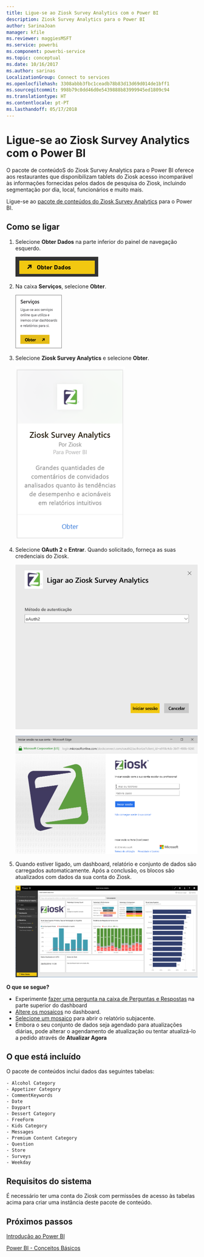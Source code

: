 ```yaml
---
title: Ligue-se ao Ziosk Survey Analytics com o Power BI
description: Ziosk Survey Analytics para o Power BI
author: SarinaJoan
manager: kfile
ms.reviewer: maggiesMSFT
ms.service: powerbi
ms.component: powerbi-service
ms.topic: conceptual
ms.date: 10/16/2017
ms.author: sarinas
LocalizationGroup: Connect to services
ms.openlocfilehash: 3308abbb3fbc1ceadb78b83d13d69d014de1bff1
ms.sourcegitcommit: 998b79c0dd46d0e5439888b83999945ed1809c94
ms.translationtype: HT
ms.contentlocale: pt-PT
ms.lasthandoff: 05/17/2018
---
```

# <a name="connect-to-ziosk-survey-analytics-with-power-bi"></a>Ligue-se ao Ziosk Survey Analytics com o Power BI
O pacote de conteúdoS do Ziosk Survey Analytics para o Power BI oferece aos restaurantes que disponibilizam tablets do Ziosk acesso incomparável às informações fornecidas pelos dados de pesquisa do Ziosk, incluindo segmentação por dia, local, funcionários e muito mais.

Ligue-se ao [pacote de conteúdos do Ziosk Survey Analytics](https://app.powerbi.com/getdata/services/ziosk-survey-analytics) para o Power BI.

## <a name="how-to-connect"></a>Como se ligar
1. Selecione **Obter Dados** na parte inferior do painel de navegação esquerdo.  
   
    ![](media/service-connect-to-ziosk/getdata.png)
2. Na caixa **Serviços**, selecione **Obter**.  
   
    ![](media/service-connect-to-ziosk/services.png)
3. Selecione **Ziosk Survey Analytics** e selecione **Obter**.  
   
    ![](media/service-connect-to-ziosk/ziosk.png)
4. Selecione **OAuth 2** e **Entrar**. Quando solicitado, forneça as suas credenciais do Ziosk.
   
    ![](media/service-connect-to-ziosk/creds.png)
   
    ![](media/service-connect-to-ziosk/creds2.png)
5. Quando estiver ligado, um dashboard, relatório e conjunto de dados são carregados automaticamente. Após a conclusão, os blocos são atualizados com dados da sua conta do Ziosk.
   
    ![](media/service-connect-to-ziosk/dashboard.png)

**O que se segue?**

* Experimente [fazer uma pergunta na caixa de Perguntas e Respostas](power-bi-q-and-a.md) na parte superior do dashboard
* [Altere os mosaicos](service-dashboard-edit-tile.md) no dashboard.
* [Selecione um mosaico](service-dashboard-tiles.md) para abrir o relatório subjacente.
* Embora o seu conjunto de dados seja agendado para atualizações diárias, pode alterar o agendamento de atualização ou tentar atualizá-lo a pedido através de **Atualizar Agora**

## <a name="whats-included"></a>O que está incluído
O pacote de conteúdos inclui dados das seguintes tabelas:  

    - Alcohol Category  
    - Appetizer Category  
    - CommentKeywords  
    - Date  
    - Daypart  
    - Dessert Category  
    - FreeForm  
    - Kids Category  
    - Messages  
    - Premium Content Category  
    - Question  
    - Store  
    - Surveys  
    - Weekday  


## <a name="system-requirements"></a>Requisitos do sistema
É necessário ter uma conta do Ziosk com permissões de acesso às tabelas acima para criar uma instância deste pacote de conteúdo.

## <a name="next-steps"></a>Próximos passos
[Introdução ao Power BI](service-get-started.md)

[Power BI - Conceitos Básicos](service-basic-concepts.md)

